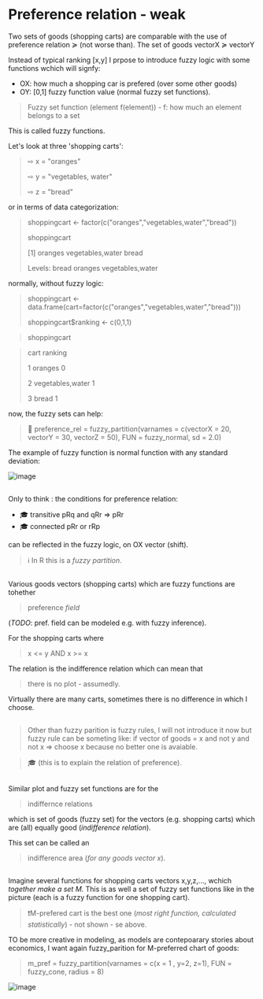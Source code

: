 # Preference relation - weak

Two sets of goods (shopping carts) are comparable with the use of preference relation ≽ (not worse than).
The set of goods vectorX ≽ vectorY

Instead of typical ranking [x,y] I prpose to introduce fuzzy logic with some functions wchich will signfy:

* OX: how much a shopping car is prefered (over some other goods)
* OY: [0,1] fuzzy function value (normal fuzzy set functions).

> Fuzzy set function (element f(element)) - f: how much an element belongs to a set

This is called fuzzy functions.

Let's look at three 'shopping carts':

> ⇨ x = "oranges"
> 
> ⇨ y = "vegetables, water"
> 
> ⇨ z = "bread"

 or in terms of data categorization:

> shoppingcart <- factor(c("oranges","vegetables,water","bread"))
> 
> shoppingcart
> 
> [1] oranges          vegetables,water bread
>         
> Levels: bread oranges vegetables,water

normally, without fuzzy logic:

> shoppingcart <- data.frame(cart=factor(c("oranges","vegetables,water","bread")))
>
> shoppingcart$ranking <- c(0,1,1)

> shoppingcart

> cart ranking
> 
> 1          oranges       0
> 
> 2 vegetables,water       1
> 
> 3            bread       1
> 

now, the fuzzy sets can help:

> 📝 preference_rel = fuzzy_partition(varnames = c(vectorX = 20, vectorY = 30, vectorZ = 50), FUN = fuzzy_normal, sd = 2.0)

The example of fuzzy function is normal function with any standard deviation:

![image](https://github.com/jacekturek/fuzyecon/assets/62720909/505e0c4a-7087-4389-b7fd-56ea2d0db8a5)

##

Only to think : the conditions for preference relation:
* 🎓 transitive pRq and qRr => pRr
* 🎓 connected pRr or rRp

can be reflected in the fuzzy logic, on OX vector (shift).
> ℹ️ In R this is a *fuzzy partition*.

##

Various goods vectors (shopping carts) which are fuzzy functions are tohether
> preference *field*

(*TODO*: pref. field can be modeled e.g. with fuzzy inference).

For the shopping carts where 
> x <= y AND x >= x

The relation is the indifference relation
which can mean that 
> there is no plot - assumedly.

Virtually there are many carts, sometimes there is no difference in which I choose.

##

> Other than fuzzy parition is fuzzy rules, I will not introduce it now but fuzzy rule can be someting like:
> if vector of goods = x and not y and not x => choose x because no better one is avaiable.

> 🎓 (this is to explain the relation of preference).

##

Similar plot and fuzzy set functions are for the 

> indiffernce relations

which is set of goods (fuzzy set) for the vectors (e.g. shopping carts) which are (all) equally good (*indifference relation*).

This set can be called an 

> indifference area (*for any goods vector x*).

##

Imagine several functions for shopping carts vectors x,y,z,..., wchich *together make a set M.* This is as well a set of fuzzy set functions like in the picture (each is a fuzzy function for one shopping cart).

>❗M-prefered cart is the best one (*most right function, calculated statistically*) - not shown - se above.

TO be more creative in modeling, as models are contepoarary stories about economics, I want again fuzzy_parition for M-preferred chart of goods:

> m_pref = fuzzy_partition(varnames = c(x = 1 , y=2, z=1), FUN = fuzzy_cone, radius = 8)

![image](https://github.com/user-attachments/assets/058eba74-c306-4cd7-9a1b-bf7900a83f2d)

